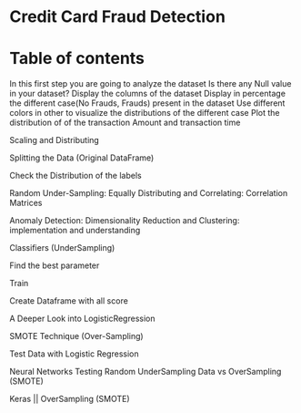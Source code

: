 # Credit Card Fraud Detection

# Table of contents

In this first step you are going to analyze the dataset
     Is there any Null value in your dataset?
     Display the columns of the dataset
     Display in percentage the different case(No Frauds, Frauds) present in the dataset
     Use different colors in other to visualize the distributions of the different case
     Plot the distribution of of the transaction Amount and transaction time

Scaling and Distributing

Splitting the Data (Original DataFrame)

Check the Distribution of the labels

Random Under-Sampling:
Equally Distributing and Correlating:
Correlation Matrices

Anomaly Detection:
Dimensionality Reduction and Clustering: implementation and understanding

Classifiers (UnderSampling)

Find the best parameter

Train

Create Dataframe with all score

A Deeper Look into LogisticRegression

SMOTE Technique (Over-Sampling)

Test Data with Logistic Regression

Neural Networks Testing Random UnderSampling Data vs OverSampling (SMOTE)

Keras || OverSampling (SMOTE)
